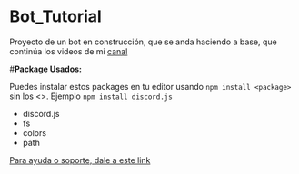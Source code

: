 # Bot_Tutorial
Proyecto de un bot  en construcción, que se anda haciendo a base, que continúa los videos de mi [canal](https://www.youtube.com/@elalda/videos)

#**Package Usados:**

Puedes instalar estos packages en tu editor usando `npm install <package>` sin los <>. Ejemplo `npm install discord.js`

 - discord.js
 - fs
 - colors
 - path

[Para ayuda o soporte, dale a este link](https://discord.gg/93ZT37Rx5X)
